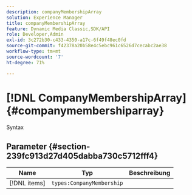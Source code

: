 ```yaml
---
description: companyMembershipArray
solution: Experience Manager
title: companyMembershipArray
feature: Dynamic Media Classic,SDK/API
role: Developer,Admin
exl-id: 3c272b30-c433-4350-a17c-6f49f48ec0fd
source-git-commit: f42378a20b58e4c5ebc961c6526d7cecabc2ae38
workflow-type: tm+mt
source-wordcount: '7'
ht-degree: 71%

---
```


# [!DNL CompanyMembershipArray]{#companymembershiparray}

Syntax

## Parameter {#section-239fc913d27d405dabba730c5712fff4}

| Name | Typ | Beschreibung |
|---|---|---|
| [!DNL items] | `types:CompanyMembership` | |
